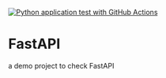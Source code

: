 [![Python application test with GitHub Actions](https://github.com/aneeshcheriank/FastAPI/actions/workflows/makefile.yml/badge.svg)](https://github.com/aneeshcheriank/FastAPI/actions/workflows/makefile.yml)
# FastAPI
a demo project to check FastAPI
